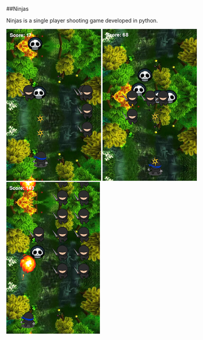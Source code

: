 ##Ninjas

<!-- ####[Play The Game!](http://pauldkang.com/nemo/) -->
<!-- --- -->

Ninjas is a single player shooting game developed in python.

![alt text](./images/screenshot1.png)
![alt text](./images/screenshot2.png)
![alt text](./images/screenshot3.png)

